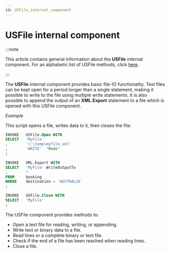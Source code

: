 ```yaml
---
id: USFile_internal_component
---
```


# USFile internal component




:::note

This article contains general information about the **USFile** internal component.
For an alphabetic list of USFile methods, click [here](/Extensions/USFile_internal_component).

:::

The **USFile** internal component provides basic file-IO functionality. Text files can be kept open for a period longer than a single statement, making it possible to write to the file using multiple write statements. It is also possible to append the output of an **XML.Export** statement to a file which is opened with this USFile component.

*Example*

This script opens a file, writes data to it, then closes the file:

```sql
INVOKE   USFile.Open WITH
SELECT   'MyFile'
,        'c:\temp\myfile.xml'
,        'WRITE'  "Mode"
;

INVOKE   XML.Export WITH
SELECT   'MyFile' WriteOutputTo
,        *
FROM     booking
WHERE    destination = 'AUSTRALIA'
;

INVOKE   USFile.Close WITH
SELECT   'MyFile'
;
```

The USFile component provides methods to:

- Open a text file for reading, writing, or appending.
- Write text or binary data to a file.
- Read lines or a complete binary or text file.
- Check if the end of a file has been reached when reading lines.
- Close a file.